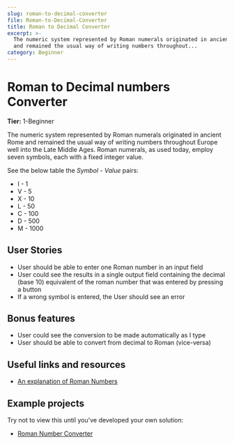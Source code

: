 ```yaml
---
slug: roman-to-decimal-converter
file: Roman-to-Decimal-Converter
title: Roman to Decimal Converter
excerpt: >-
  The numeric system represented by Roman numerals originated in ancient Rome
  and remained the usual way of writing numbers throughout...
category: Beginner
---
```

# Roman to Decimal numbers Converter

**Tier:** 1-Beginner

The numeric system represented by Roman numerals originated in ancient Rome and remained the
usual way of writing numbers throughout Europe well into the Late Middle Ages.
Roman numerals, as used today, employ seven symbols, each with a fixed integer value.

See the below table the _Symbol - Value_ pairs:

-   I - 1
-   V - 5
-   X - 10
-   L - 50
-   C - 100
-   D - 500
-   M - 1000

## User Stories

* User should be able to enter one Roman number in an input field
* User could see the results in a single output field containing the decimal (base 10) equivalent of the roman number that was entered by pressing a button
* If a wrong symbol is entered, the User should see an error

## Bonus features

* User could see the conversion to be made automatically as I type
* User should be able to convert from decimal to Roman (vice-versa)

## Useful links and resources

-   [An explanation of Roman Numbers](https://en.wikipedia.org/wiki/Roman_numerals)

## Example projects

Try not to view this until you've developed your own solution:

-   [Roman Number Converter](https://www.calculatorsoup.com/calculators/conversions/roman-numeral-converter.php)

